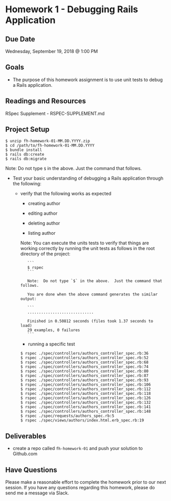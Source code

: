 # Homework 1 - Debugging Rails Application

## Due Date

Wednesday, September 19, 2018 @ 1:00 PM

## Goals

- The purpose of this homework assignment is to use unit tests to debug a Rails
  application.

## Readings and Resources

RSpec Supplement - RSPEC-SUPPLEMENT.md

## Project Setup

```
$ unzip fh-homework-01-MM.DD.YYYY.zip
$ cd /path/to/fh-homework-01-MM.DD.YYYY
$ bundle install
$ rails db:create
$ rails db:migrate
```

Note: Do not type `$` in the above. Just the command that follows.

- Test your basic understanding of debugging a Rails application through the
  following:

  - verify that the following works as expected

    - creating author

    - editing author

    - deleting author

    - listing author

    Note: You can execute the units tests to verify that things are working
    correctly by running the unit tests as follows in the root directory
    of the project:

           ```
           $ rspec
           ```

           Note:  Do not type `$` in the above.  Just the command that follows.

           You are done when the above command generates the similar output:

           ```
           .............................

           Finished in 0.50812 seconds (files took 1.37 seconds to load)
           29 examples, 0 failures
           ```

    - running a specific test

    ```
    $ rspec ./spec/controllers/authors_controller_spec.rb:36
    $ rspec ./spec/controllers/authors_controller_spec.rb:52
    $ rspec ./spec/controllers/authors_controller_spec.rb:68
    $ rspec ./spec/controllers/authors_controller_spec.rb:74
    $ rspec ./spec/controllers/authors_controller_spec.rb:80
    $ rspec ./spec/controllers/authors_controller_spec.rb:87
    $ rspec ./spec/controllers/authors_controller_spec.rb:93
    $ rspec ./spec/controllers/authors_controller_spec.rb:106
    $ rspec ./spec/controllers/authors_controller_spec.rb:112
    $ rspec ./spec/controllers/authors_controller_spec.rb:118
    $ rspec ./spec/controllers/authors_controller_spec.rb:126
    $ rspec ./spec/controllers/authors_controller_spec.rb:132
    $ rspec ./spec/controllers/authors_controller_spec.rb:141
    $ rspec ./spec/controllers/authors_controller_spec.rb:148
    $ rspec ./spec/requests/authors_spec.rb:5
    $ rspec ./spec/views/authors/index.html.erb_spec.rb:19
    ```

## Deliverables

- create a repo called `fh-homework-01` and push your solution to Github.com

## Have Questions

Please make a reasonable effort to complete the homework prior to our next session. If you have any questions regarding this homework, please do send me a message via Slack.
